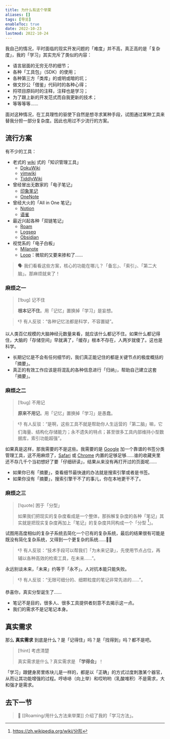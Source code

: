 ```yaml
---
title: 为什么有这个举栗
aliases: []
tags: [导览]
enableToc: true
date: 2022-10-23
lastmod: 2022-10-24
---
```


我自己的情况，平时面临的现实开发问题的「难度」并不高，真正高的是「复杂度」，我的「学习」其实充斥了类似的内容：

- 语言层面的无穷无尽的细节；
- 各种「工具包」（SDK）的使用；
- 各种第三方「类库」的或明或暗的坑；
- 做文抄公「借鉴」代码时的各种心得；
- 捋项目原码时的注释，注释也是学习；
- 为了跟上新的开发范式而自我更新的技术；
- 等等等等……

面对这种情况，在工具理性的驱使下自然是想寻求某种手段，试图通过某种工具来替我分担一部分复杂度。因此也用过不少流行的方案。

## 流行方案

有不少的工具：
- 老式的 [wiki](https://zh.wikipedia.org/wiki/Wiki) 式的「知识管理工具」
	- [DokuWiki](https://www.dokuwiki.org/dokuwiki)
	- [vimwiki](https://github.com/vimwiki/vimwiki)
	- [TiddlyWiki](https://tiddlywiki.com)
- 曾经冒出无数家的「电子笔记」
	- [印象笔记](https://yinxiang.com)
	- [OneNote](https://www.microsoft.com/zh-cn/microsoft-365/onenote/digital-note-taking-app)
- 曾经大火的「All in One 笔记」
	- [Notion](https://www.notion.so/zh-cn)
	- [语雀](https://www.yuque.com)
- 最近兴起各种「双链笔记」
	- [Roam](https://roamresearch.com)
	- [Logseq](https://logseq.com)
	- [Obsidian](https://obsidian.md)
- 视觉系的「电子白板」
	- [Milanote](https://milanote.com)
	- [Loop]( https://www.microsoft.com/zh-cn/microsoft-loop?ms.url=microsoftcommicrosoft-loop )：微软的又要来掺和了……

> 🗣 我们看看这些方案，核心的功能在哪儿？「备忘」、「索引」、「第二大脑」。那麻烦就来了！

### 麻烦之一

> [!bug] 记不住
>
> **根本记不住**。用「记忆」置换掉「学习」是妄想。

> 👎 有人反驳：“各种记忆法都是科学，不容置疑”。

以人类百亿规模的大脑神经元数量来看，就应该什么都记不住。如果什么都记得住，大脑的「存储空间」早就满了，「缓存」根本不存在，人两岁就傻了。这也是科学。

- 长期记忆是不会有任何细节的，我们真正能记住的都是关键节点的极度概括的「摘要」。
- 真正的有效工作应该是将混乱的各种信息进行「归纳」，帮助自己建立这套「摘要」。

### 麻烦之二

> [!bug] 不用记
>
> **原来不用记**。用「记忆」置换掉「学习」是愚蠢。

> 👎 有人反驳：“是啊，这些工具不就是帮助你人生运营的「第二脑」嘛，它们海量、结构化存储能力；永不遗失的特点；甚至很多工具内部维持小型数据库，索引功能超强”。

如果真是这样，那我需要的不是这些。我需要的是 [Google](https://www.google.com/?client=safari) 加一个靠谱的书签分类管理工具，这不用麻烦了，[Safari](https://www.apple.com.cn/safari/) 或 [Chrome](https://www.google.com/chrome/) 内置的足够足够……谁的收藏夹里还不存几千个当初想好了要「仔细研读」，结果从来没有再打开过的页面呢……

- 如果你已有「摘要」，查看细节最快速的办法就是搜索引擎或者是书签。
- 如果你没有「摘要」，搜索引擎干不了的事儿，你在本地更干不了。

### 麻烦之三

> [!quote] 困于「分型」
>
> 如果我们把现实的复杂度看成是一个整体，那拆解复杂度的各种「笔记」其实就是把现实复杂度再加上「笔记」的复杂度共同构成一个「分型 [^1]」。

试图用高度相似的复杂子系统去简化一个已有的复杂系统，最后的结果很有可能是既没有简化复杂系统，又得到一个更复杂的系统……😮‍💨

> 👎 有人反驳：“技术手段可以帮我们「为未来记录」，先使用节点占位，再辅以各种高效的检索工具，在未来……”。

永远别谈未来，「未来」约等于「永不」。人对抗本能只能失败。

> 👎 有人反驳：“无限可细分的、细颗粒度的笔记非常先进的……”。

恭喜你，真实分型诞生了……

- 笔记不是目的，很多人、很多工具提供者刻意不去揭示这一点。
- 我们的需求不是记笔记本身。

## 真实需求

那么 **真实需求** 到底是什么？是「记得住」吗？是「找得到」吗？都不是吧。

> [!hint] 考虑清楚
>
> 真实需求是什么？真实需求是 **「学得会」**！

「学习」跟健身房里练块儿是一样的，都是以「正确」的方式过度刺激某个器官，从而让其功能增强的过程。哼哧哧（向上举）和哎哟哟（乳酸堆积）不是需求，大和强才是需求。

## 去下一节

> 💬 [[Roaming/用什么方法来举栗]] 介绍了我的「学习方法」。

[^1]: <https://zh.wikipedia.org/wiki/分形>
